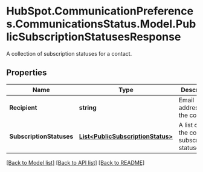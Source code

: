 # HubSpot.CommunicationPreferences.CommunicationsStatus.Model.PublicSubscriptionStatusesResponse
A collection of subscription statuses for a contact.

## Properties

Name | Type | Description | Notes
------------ | ------------- | ------------- | -------------
**Recipient** | **string** | Email address of the contact. | 
**SubscriptionStatuses** | [**List&lt;PublicSubscriptionStatus&gt;**](PublicSubscriptionStatus.md) | A list of all of the contact&#39;s subscriptions statuses. | 

[[Back to Model list]](../README.md#documentation-for-models) [[Back to API list]](../README.md#documentation-for-api-endpoints) [[Back to README]](../README.md)

